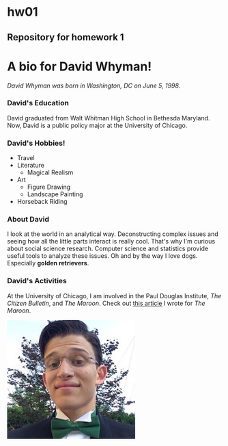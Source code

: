# hw01
Repository for homework 1
------------------------------
# A bio for David Whyman!
 
*David Whyman was born in Washington, DC on June 5, 1998.*

### David's Education
David graduated from Walt Whitman High School in Bethesda Maryland. Now, David is a public policy major at the University of Chicago.

### David's Hobbies!
* Travel
* Literature
  * Magical Realism
* Art
   * Figure Drawing
   * Landscape Painting
* Horseback Riding 

### About David
I look at the world in an analytical way. Deconstructing complex issues and seeing how all the little parts interact is really cool. That's why I'm curious about social science research. Computer science and statistics provide useful tools to analyze these issues. Oh and by the way I love dogs. Especially **golden retrievers**.

### David's Activities
At the University of Chicago, I am involved in the Paul Douglas Institute, *The Citizen Bulletin*, and *The Maroon*. Check out [this article](https://www.chicagomaroon.com/article/2018/3/30/preckwinkle-talks-soda-tax-criminal-justice/) I wrote for *The Maroon*.



<img style="float:left;transform: rotate(0deg); width:300px" src="https://github.com/whymand/myrepo/blob/master/Biopic.jpg" />


 
 
 
 




